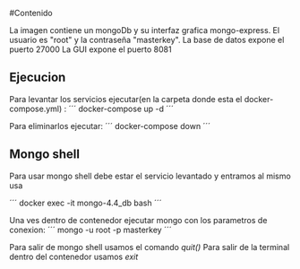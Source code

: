 #Contenido

La imagen contiene un mongoDb y su interfaz grafica mongo-express.
El usuario es "root" y la contraseña "masterkey".
La base de datos expone el puerto 27000
La GUI expone el puerto 8081

## Ejecucion

Para levantar los servicios ejecutar(en la carpeta donde esta el docker-compose.yml) :
´´´
docker-compose up -d
´´´

Para eliminarlos ejecutar:
´´´
docker-compose down
´´´

## Mongo shell

Para usar mongo shell debe estar el servicio levantado y entramos al mismo usa 

´´´
docker exec -it mongo-4.4_db  bash
´´´

Una ves dentro de contenedor ejecutar mongo con los parametros de conexion:
´´´
mongo -u root -p masterkey
´´´

Para salir de mongo shell usamos el comando _quit()_
Para salir de la terminal dentro del contenedor usamos _exit_